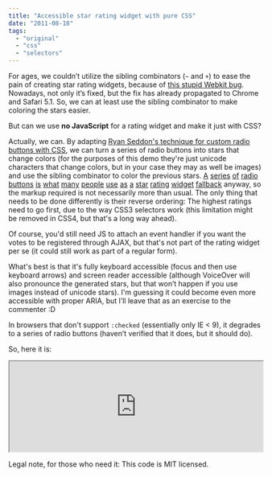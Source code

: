 ```yaml
---
title: "Accessible star rating widget with pure CSS"
date: "2011-08-18"
tags:
  - "original"
  - "css"
  - "selectors"
---
```


For ages, we couldn’t utilize the sibling combinators (`~` and `+`) to ease the pain of creating star rating widgets, because of [this stupid Webkit bug](http://css-tricks.com/8439-webkit-sibling-bug/). Nowadays, not only it’s fixed, but the fix has already propagated to Chrome and Safari 5.1. So, we can at least use the sibling combinator to make coloring the stars easier.

But can we use **no JavaScript** for a rating widget and make it just with CSS?

Actually, we can. By adapting [Ryan Seddon's technique for custom radio buttons with CSS](http://www.thecssninja.com/css/custom-inputs-using-css), we can turn a series of radio buttons into stars that change colors (for the purposes of this demo they're just unicode characters that change colors, but in your case they may as well be images) and use the sibling combinator to color the previous stars. [A](http://twitter.com/#!/stephband/status/104159169657053184) [series](http://twitter.com/#!/scottjehl/status/104194465480183808) [of](http://twitter.com/#!/anselmhannemann/status/104176613159206912) [radio](http://twitter.com/#!/hlb/status/104176520939044865) [buttons](http://twitter.com/#!/tomfullerton/status/104165058191433728) [is](http://twitter.com/#!/leads/status/104161288279695360) [what](http://twitter.com/#!/jamygolden/status/104158932267827201) [many](http://twitter.com/#!/thijs/status/104158812684038144) [people](http://twitter.com/#!/rossbruniges/status/104157949064249344) [use](http://twitter.com/#!/maskingtape/status/104157878230843392) [as](http://twitter.com/#!/edge0703/status/104157335756341249) [a](http://twitter.com/#!/rasmusfl0e/status/104157216029949955) [star](http://twitter.com/#!/stephenhay/status/104157128704540672) [rating](http://twitter.com/#!/derSchepp/status/104157124787060737) [widget](http://twitter.com/#!/hzr/status/104160608848584704) [fallback](http://twitter.com/#!/iPaintCode/status/104161792925765633) anyway, so the markup required is not necessarily more than usual. The only thing that needs to be done differently is their reverse ordering: The highest ratings need to go first, due to the way CSS3 selectors work (this limitation might be removed in CSS4, but that's a long way ahead).

Of course, you'd still need JS to attach an event handler if you want the votes to be registered through AJAX, but that's not part of the rating widget per se (it could still work as part of a regular form).

What's best is that it's fully keyboard accessible (focus and then use keyboard arrows) and screen reader accessible (although VoiceOver will also pronounce the generated stars, but that won’t happen if you use images instead of unicode stars). I'm guessing it could become even more accessible with proper ARIA, but I’ll leave that as an exercise to the commenter :D

In browsers that don't support `:checked` (essentially only IE < 9), it degrades to a series of radio buttons (haven’t verified that it does, but it should do).

So, here it is:

<iframe style="width: 100%; height: 180px;" src="https://jsfiddle.net/leaverou/CGP87/embedded/result%2Ccss%2Chtml/" width="320" height="240"></iframe>

Legal note, for those who need it: This code is MIT licensed.
